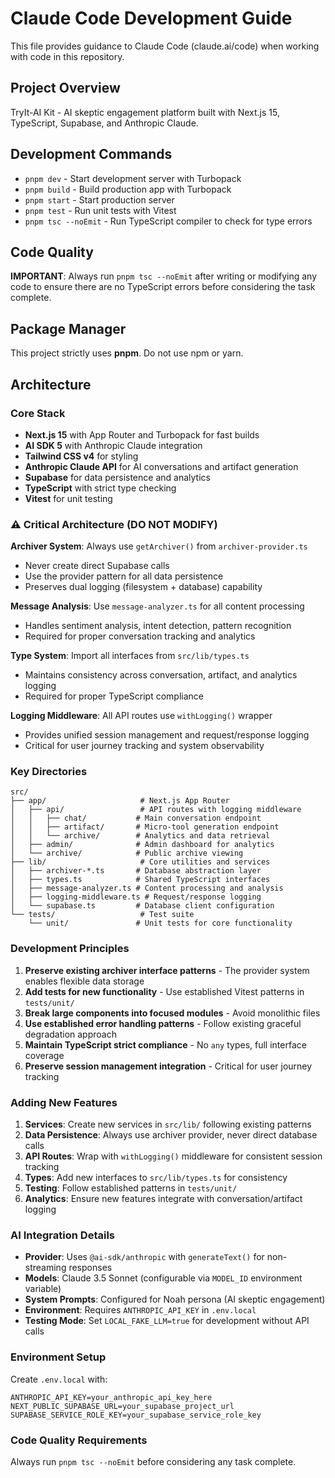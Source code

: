 # Claude Code Development Guide

This file provides guidance to Claude Code (claude.ai/code) when working with code in this repository.

## Project Overview
TryIt-AI Kit - AI skeptic engagement platform built with Next.js 15, TypeScript, Supabase, and Anthropic Claude.

## Development Commands
- `pnpm dev` - Start development server with Turbopack
- `pnpm build` - Build production app with Turbopack  
- `pnpm start` - Start production server
- `pnpm test` - Run unit tests with Vitest
- `pnpm tsc --noEmit` - Run TypeScript compiler to check for type errors

## Code Quality

**IMPORTANT**: Always run `pnpm tsc --noEmit` after writing or modifying any code to ensure there are no TypeScript errors before considering the task complete.

## Package Manager

This project strictly uses **pnpm**. Do not use npm or yarn.

## Architecture

### Core Stack
- **Next.js 15** with App Router and Turbopack for fast builds
- **AI SDK 5** with Anthropic Claude integration
- **Tailwind CSS v4** for styling
- **Anthropic Claude API** for AI conversations and artifact generation
- **Supabase** for data persistence and analytics
- **TypeScript** with strict type checking
- **Vitest** for unit testing

### ⚠️ Critical Architecture (DO NOT MODIFY)

**Archiver System**: Always use `getArchiver()` from `archiver-provider.ts`
- Never create direct Supabase calls
- Use the provider pattern for all data persistence
- Preserves dual logging (filesystem + database) capability

**Message Analysis**: Use `message-analyzer.ts` for all content processing
- Handles sentiment analysis, intent detection, pattern recognition
- Required for proper conversation tracking and analytics

**Type System**: Import all interfaces from `src/lib/types.ts`
- Maintains consistency across conversation, artifact, and analytics logging
- Required for proper TypeScript compliance

**Logging Middleware**: All API routes use `withLogging()` wrapper
- Provides unified session management and request/response logging
- Critical for user journey tracking and system observability

### Key Directories
```
src/
├── app/                     # Next.js App Router
│   ├── api/                 # API routes with logging middleware
│   │   ├── chat/           # Main conversation endpoint
│   │   ├── artifact/       # Micro-tool generation endpoint
│   │   └── archive/        # Analytics and data retrieval
│   ├── admin/              # Admin dashboard for analytics
│   └── archive/            # Public archive viewing
├── lib/                     # Core utilities and services
│   ├── archiver-*.ts       # Database abstraction layer
│   ├── types.ts            # Shared TypeScript interfaces  
│   ├── message-analyzer.ts # Content processing and analysis
│   ├── logging-middleware.ts # Request/response logging
│   └── supabase.ts         # Database client configuration
└── tests/                   # Test suite
    └── unit/               # Unit tests for core functionality
```

### Development Principles

1. **Preserve existing archiver interface patterns** - The provider system enables flexible data storage
2. **Add tests for new functionality** - Use established Vitest patterns in `tests/unit/`
3. **Break large components into focused modules** - Avoid monolithic files
4. **Use established error handling patterns** - Follow existing graceful degradation approach
5. **Maintain TypeScript strict compliance** - No `any` types, full interface coverage
6. **Preserve session management integration** - Critical for user journey tracking

### Adding New Features

1. **Services**: Create new services in `src/lib/` following existing patterns
2. **Data Persistence**: Always use archiver provider, never direct database calls
3. **API Routes**: Wrap with `withLogging()` middleware for consistent session tracking
4. **Types**: Add new interfaces to `src/lib/types.ts` for consistency
5. **Testing**: Follow established patterns in `tests/unit/`
6. **Analytics**: Ensure new features integrate with conversation/artifact logging

### AI Integration Details

- **Provider**: Uses `@ai-sdk/anthropic` with `generateText()` for non-streaming responses
- **Models**: Claude 3.5 Sonnet (configurable via `MODEL_ID` environment variable)
- **System Prompts**: Configured for Noah persona (AI skeptic engagement)
- **Environment**: Requires `ANTHROPIC_API_KEY` in `.env.local`
- **Testing Mode**: Set `LOCAL_FAKE_LLM=true` for development without API calls

### Environment Setup

Create `.env.local` with:
```
ANTHROPIC_API_KEY=your_anthropic_api_key_here
NEXT_PUBLIC_SUPABASE_URL=your_supabase_project_url
SUPABASE_SERVICE_ROLE_KEY=your_supabase_service_role_key
```

### Code Quality Requirements
Always run `pnpm tsc --noEmit` before considering any task complete.
